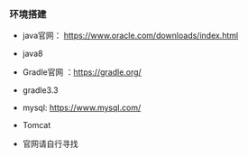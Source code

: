 ###  环境搭建

- java官网：
https://www.oracle.com/downloads/index.html
- java8

- Gradle官网 ：https://gradle.org/
- gradle3.3

- mysql:
  https://www.mysql.com/


- Tomcat
- 官网请自行寻找